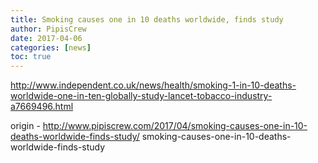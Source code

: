 ```yaml
---
title: Smoking causes one in 10 deaths worldwide, finds study
author: PipisCrew
date: 2017-04-06
categories: [news]
toc: true
---
```


http://www.independent.co.uk/news/health/smoking-1-in-10-deaths-worldwide-one-in-ten-globally-study-lancet-tobacco-industry-a7669496.html

origin - http://www.pipiscrew.com/2017/04/smoking-causes-one-in-10-deaths-worldwide-finds-study/ smoking-causes-one-in-10-deaths-worldwide-finds-study